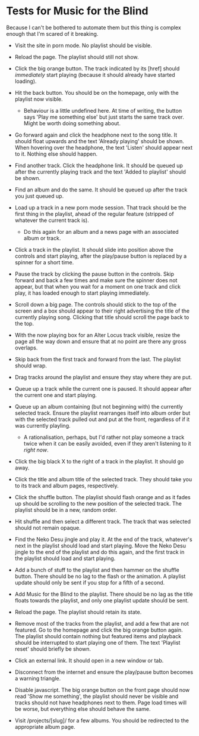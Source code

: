 # Tests for Music for the Blind

Because I can't be bothered to automate them but this thing is complex enough
that I'm scared of it breaking.

- Visit the site in porn mode. No playlist should be visible.

- Reload the page. The playlist should still not show.

- Click the big orange button. The track indicated by its [href] should
  *immediately* start playing (because it should already have started loading).

- Hit the back button. You should be on the homepage, only with the playlist
  now visible.
  
  - Behaviour is a little undefined here. At time of writing, the button says
    'Play me something else' but just starts the same track over. Might be
    worth doing something about.

- Go forward again and click the headphone next to the song title. It should
  float upwards and the text 'Already playing' should be shown. When hovering
  over the headphone, the text 'Listen' should appear next to it. Nothing else
  should happen.

- Find another track. Click the headphone link. It should be queued up after
  the currently playing track and the text 'Added to playlist' should be shown.

- Find an album and do the same. It should be queued up after the track you
  just queued up.

- Load up a track in a new porn mode session. That track should be the first
  thing in the playlist, ahead of the regular feature (stripped of whatever the
  current track is).

  - Do this again for an album and a news page with an associated album or
    track.

- Click a track in the playlist. It should slide into position above the
  controls and start playing, after the play/pause button is replaced by a
  spinner for a short time.

- Pause the track by clicking the pause button in the controls. Skip forward
  and back a few times and make sure the spinner does not appear, but that when
  you wait for a moment on one track and click play, it has loaded enough to
  start playing immediately.

- Scroll down a big page. The controls should stick to the top of the screen
  and a box should appear to their right advertising the title of the currently
  playing song. Clicking that title should scroll the page back to the top.

- With the now playing box for an Alter Locus track visible, resize the page
  all the way down and ensure that at no point are there any gross overlaps.

- Skip back from the first track and forward from the last. The playlist should
  wrap.

- Drag tracks around the playlist and ensure they stay where they are put.

- Queue up a track while the current one is paused. It should appear after the
  current one and start playing.

- Queue up an album containing (but not beginning with) the currently selected
  track. Ensure the playlist rearranges itself into album order but with the
  selected track pulled out and put at the front, regardless of if it was
  currently playling.

  - A rationalisation, perhaps, but I'd rather not play someone a track twice
    when it can be easily avoided, even if they aren't listening to it *right
    now*.

- Click the big black X to the right of a track in the playlist. It should go
  away.

- Click the title and album title of the selected track. They should take you
  to its track and album pages, respectively.

- Click the shuffle button. The playlist should flash orange and as it fades up
  should be scrolling to the new position of the selected track. The playlist
  should be in a new, random order.

- Hit shuffle and then select a different track. The track that was selected
  should not remain opaque.

- Find the Neko Desu jingle and play it. At the end of the track, whatever's
  next in the playlist should load and start playing. Move the Neko Desu jingle
  to the end of the playlist and do this again, and the first track in the
  playlist should load and start playing.

- Add a bunch of stuff to the playlist and then hammer on the shuffle button.
  There should be no lag to the flash or the animation. A playlist update
  should only be sent if you stop for a fifth of a second.

- Add Music for the Blind to the playlist. There should be no lag as the title
  floats towards the playlist, and only one playlist update should be sent.

- Reload the page. The playlist should retain its state.

- Remove most of the tracks from the playlist, and add a few that are not
  featured.  Go to the homepage and click the big orange button again. The
  playlist should contain nothing but featured items and playback should be
  interrupted to start playing one of them. The text 'Playlist reset' should
  briefly be shown.

- Click an external link. It should open in a new window or tab.

- Disconnect from the internet and ensure the play/pause button becomes a
  warning triangle.

- Disable javascript. The big orange button on the front page should now read
  'Show me something', the playlist should never be visible and tracks should
  not have headphones next to them. Page load times will be worse, but
  everything else should behave the same.

- Visit /projects/[slug]/ for a few albums. You should be redirected to the
  appropriate album page.
